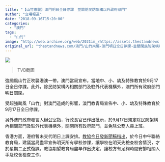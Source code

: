 ```yaml
---
title: "【山竹來襲】澳門明日全日停課　並關閉民防架構以外政府部門"
author: "立場報道"
date: "2018-09-16T15:20:00"
categories:
  - "澳門"
tags:
  - "山竹"
image: "http://web.archive.org/web/2021im_/https://assets.thestandnews.com/media/photos/Screen20Shot202018-09-1620at203.23.3920PM_795tR.png"
original_url: "thestandnews.com/澳門/山竹來襲-澳門明日全日停課-並關閉民防架構以外政府部門"
---
```

![](http://web.archive.org/web/2021im_/https://assets.thestandnews.com/media/photos/Screen20Shot202018-09-1620at203.23.3920PM_795tR.png)
> TVB截圖

強颱風山竹正吹襲港澳一帶。澳門當局宣布，當地中、小、幼及特殊教育於9月17日全日停課。此外，除民防架構內相關部門及駐外代表機構外，澳門所有政府部門明日關閉。

受超強颱風「山竹」對澳門造成的影響，澳門教青局宣佈中、小、幼及特殊教育於9月17日全日停課。

另外澳門政府發言人辦公室指，行政長官已作出批示，於9月17日規定除民防架構內相關部門及駐外代表機構外，關閉所有政府部門，並免除公務人員上班。

香港方面，港府暫未交代明日上課安排。[教協今日發新聞稿指出](../../society/山竹來襲-教協籲明天停課-讓學校先檢查校舍情況/)，於今日中午聯絡教育局，建議當局盡早宣佈明天所有學校停課，讓學校在明天先檢查校舍情況，才於星期二正式復課。教協期望教育局盡早作出決定，讓校方有足夠時間安排相關人手及校舍檢查工作。